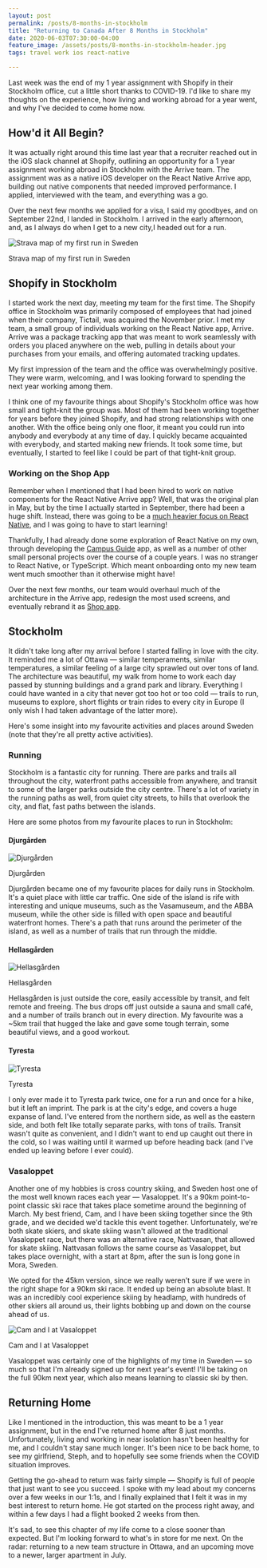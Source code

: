 ```yaml
---
layout: post
permalink: /posts/8-months-in-stockholm
title: "Returning to Canada After 8 Months in Stockholm"
date: 2020-06-03T07:30:00-04:00
feature_image: /assets/posts/8-months-in-stockholm-header.jpg
tags: travel work ios react-native

---
```


Last week was the end of my 1 year assignment with Shopify in their Stockholm office, cut a little short thanks to COVID-19. I'd like to share my thoughts on the experience, how living and working abroad for a year went, and why I've decided to come home now.

## How'd it All Begin?

It was actually right around this time last year that a recruiter reached out in the iOS slack channel at Shopify, outlining an opportunity for a 1 year assignment working abroad in Stockholm with the Arrive team. The assignment was as a native iOS developer on the React Native Arrive app, building out native components that needed improved performance. I applied, interviewed with the team, and everything was a go.

Over the next few months we applied for a visa, I said my goodbyes, and on September 22nd, I landed in Stockholm. I arrived in the early afternoon, and, as I always do when I get to a new city,I headed out for a run.

![Strava map of my first run in Sweden](/assets/posts/8-months-in-stockholm-strava.jpg)

<figcaption>Strava map of my first run in Sweden</figcaption>

## Shopify in Stockholm

I started work the next day, meeting my team for the first time. The Shopify office in Stockholm was primarily composed of employees that had joined when their company, Tictail, was acquired the November prior. I met my team, a small group of individuals working on the React Native app, Arrive. Arrive was a package tracking app that was meant to work seamlessly with orders you placed anywhere on the web, pulling in details about your purchases from your emails, and offering automated tracking updates.

My first impression of the team and the office was overwhelmingly positive. They were warm, welcoming, and I was looking forward to spending the next year working among them.

I think one of my favourite things about Shopify's Stockholm office was how small and tight-knit the group was. Most of them had been working together for years before they joined Shopify, and had strong relationships with one another. With the office being only one floor, it meant you could run into anybody and everybody at any time of day. I quickly became acquainted with everybody, and started making new friends. It took some time, but eventually, I started to feel like I could be part of that tight-knit group.

### Working on the Shop App

Remember when I mentioned that I had been hired to work on native components for the React Native Arrive app? Well, that was the original plan in May, but by the time I actually started in September, there had been a huge shift. Instead, there was going to be a [much heavier focus on React Native](https://engineering.shopify.com/blogs/engineering/react-native-future-mobile-shopify), and I was going to have to start learning!

Thankfully, I had already done some exploration of React Native on my own, through developing the [Campus Guide](https://github.com/autoreleasefool/campus-guide) app, as well as a number of other small personal projects over the course of a couple years. I was no stranger to React Native, or TypeScript. Which meant onboarding onto my new team went much smoother than it otherwise might have!

Over the next few months, our team would overhaul much of the architecture in the Arrive app, redesign the most used screens, and eventually rebrand it as [Shop app](https://shop.app/).

## Stockholm

It didn't take long after my arrival before I started falling in love with the city. It reminded me a lot of Ottawa — similar temperaments, similar temperatures, a similar feeling of a large city sprawled out over tons of land. The architecture was beautiful, my walk from home to work each day passed by stunning buildings and a grand park and library. Everything I could have wanted in a city that never got too hot or too cold — trails to run, museums to explore, short flights or train rides to every city in Europe (I only wish I had taken advantage of the latter more).

Here's some insight into my favourite activities and places around Sweden (note that they're all pretty active activities).

### Running

Stockholm is a fantastic city for running. There are parks and trails all throughout the city, waterfront paths accessible from anywhere, and transit to some of the larger parks outside the city centre. There's a lot of variety in the running paths as well, from quiet city streets, to hills that overlook the city, and flat, fast paths between the islands.

Here are some photos from my favourite places to run in Stockholm:

#### Djurgården

![Djurgården](/assets/posts/8-months-in-stockholm-djurgarden.jpg)

<figcaption>Djurgården</figcaption>

Djurgården became one of my favourite places for daily runs in Stockholm. It's a quiet place with little car traffic. One side of the island is rife with interesting and unique museums, such as the Vasamuseum, and the ABBA museum, while the other side is filled with open space and beautiful waterfront homes. There's a path that runs around the perimeter of the island, as well as a number of trails that run through the middle.

#### Hellasgården

![Hellasgården](/assets/posts/8-months-in-stockholm-hellasgarden.jpg)

<figcaption>Hellasgården</figcaption>

Hellasgården is just outside the core, easily accessible by transit, and felt remote and freeing. The bus drops off just outside a sauna and small café, and a number of trails branch out in every direction. My favourite was a ~5km trail that hugged the lake and gave some tough terrain, some beautiful views, and a good workout.

#### Tyresta

![Tyresta](/assets/posts/8-months-in-stockholm-tyresta.jpg)

<figcaption>Tyresta</figcaption>

I only ever made it to Tyresta park twice, one for a run and once for a hike, but it left an imprint. The park is at the city's edge, and covers a huge expanse of land. I've entered from the northern side, as well as the eastern side, and both felt like totally separate parks, with tons of trails. Transit wasn't quite as convenient, and I didn't want to end up caught out there in the cold, so I was waiting until it warmed up before heading back (and I've ended up leaving before I ever could).

### Vasaloppet

Another one of my hobbies is cross country skiing, and Sweden host one of the most well known races each year — Vasaloppet. It's a 90km point-to-point classic ski race that takes place sometime around the beginning of March. My best friend, Cam, and I have been skiing together since the 9th grade, and we decided we'd tackle this event together. Unfortunately, we're both skate skiers, and skate skiing wasn't allowed at the traditional Vasaloppet race, but there was an alternative race, Nattvasan, that allowed for skate skiing. Nattvasan follows the same course as Vasaloppet, but takes place overnight, with a start at 8pm, after the sun is long gone in Mora, Sweden.

We opted for the 45km version, since we really weren't sure if we were in the right shape for a 90km ski race. It ended up being an absolute blast. It was an incredibly cool experience skiing by headlamp, with hundreds of other skiers all around us, their lights bobbing up and down on the course ahead of us.

![Cam and I at Vasaloppet](/assets/posts/8-months-in-stockholm-vasaloppet.jpg)

<figcaption>Cam and I at Vasaloppet</figcaption>

Vasaloppet was certainly one of the highlights of my time in Sweden — so much so that I'm already signed up for next year's event! I'll be taking on the full 90km next year, which also means learning to classic ski by then.

## Returning Home

Like I mentioned in the introduction, this was meant to be a 1 year assignment, but in the end I've returned home after 8 just months. Unfortunately, living and working in near isolation hasn't been healthy for me, and I couldn't stay sane much longer. It's been nice to be back home, to see my girlfriend, Steph, and to hopefully see some friends when the COVID situation improves.

Getting the go-ahead to return was fairly simple — Shopify is full of people that just want to see you succeed. I spoke with my lead about my concerns over a few weeks in our 1:1s, and I finally explained that I felt it was in my best interest to return home. He got started on the process right away, and within a few days I had a flight booked 2 weeks from then.

It's sad, to see this chapter of my life come to a close sooner than expected. But I'm looking forward to what's in store for me next. On the radar: returning to a new team structure in Ottawa, and an upcoming move to a newer, larger apartment in July.
